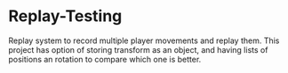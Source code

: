 # Replay-Testing
 Replay system to record multiple player movements and replay them. This project has option of storing transform as an object, and having lists of positions an rotation to compare which one is better.

